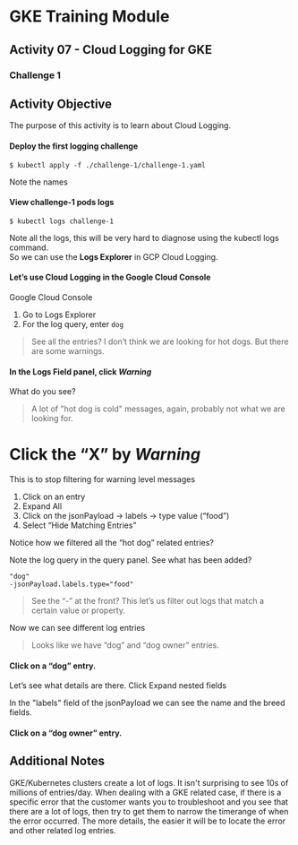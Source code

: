 # GKE Training Module
## Activity 07 - Cloud Logging for GKE
### Challenge 1

## Activity Objective
The purpose of this activity is to learn about Cloud Logging.


#### Deploy the first logging challenge
```
$ kubectl apply -f ./challenge-1/challenge-1.yaml
```

Note the names
#### View challenge-1 pods logs
```
$ kubectl logs challenge-1
```

Note all the logs, this will be very hard to diagnose using the kubectl logs command. \
So we can use the **Logs Explorer** in GCP Cloud Logging.

#### Let’s use Cloud Logging in the Google Cloud Console
Google Cloud Console
1. Go to Logs Explorer
1. For the log query, enter `dog`
> See all the entries? I don’t think we are looking for hot dogs. But there are some warnings.

#### In the Logs Field panel, click _Warning_
What do you see?
> A lot of "hot dog is cold" messages, again, probably not what we are looking for.

# Click the “X” by _Warning_
This is to stop filtering for warning level messages
1. Click on an entry
1. Expand All
1. Click on the jsonPayload -> labels -> type value (“food”)
1. Select “Hide Matching Entries”

Notice how we filtered all the “hot dog” related entries?

Note the log query in the query panel. See what has been added?
```
"dog"
-jsonPayload.labels.type="food"
```

> See the “-” at the front? This let’s us filter out logs that match a certain value or property.

Now we can see different log entries

> Looks like we have “dog” and “dog owner” entries.

#### Click on a “dog” entry.
Let’s see what details are there. Click Expand nested fields

In the "labels" field of the jsonPayload we can see the name and the breed fields.

#### Click on a “dog owner” entry.


## Additional Notes
GKE/Kubernetes clusters create a lot of logs. It isn't surprising to see 10s of millions of entries/day. When dealing with a GKE related case, if there is a specific error that the customer wants you to troubleshoot and you see that there are a lot of logs, then try to get them to narrow the timerange of when the error occurred. The more details, the easier it will be to locate the error and other related log entries.
